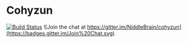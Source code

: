 # Cohyzun


[![Build Status](https://travis-ci.org/NeedleBrain/cohyzun.svg?branch=master)](https://travis-ci.org/NeedleBrain/cohyzun)
![Join the chat at https://gitter.im/NiddleBrain/cohyzun](https://badges.gitter.im/Join%20Chat.svg)
